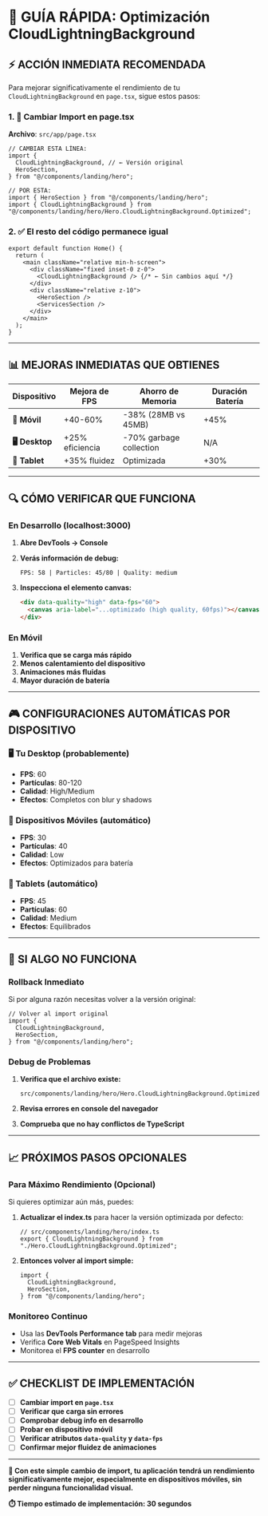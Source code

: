 # 🚀 GUÍA RÁPIDA: Optimización CloudLightningBackground

## ⚡ **ACCIÓN INMEDIATA RECOMENDADA**

Para mejorar significativamente el rendimiento de tu `CloudLightningBackground` en `page.tsx`, sigue estos pasos:

### **1. 📁 Cambiar Import en page.tsx**

**Archivo**: `src/app/page.tsx`

```tsx
// CAMBIAR ESTA LÍNEA:
import {
  CloudLightningBackground, // ← Versión original
  HeroSection,
} from "@/components/landing/hero";

// POR ESTA:
import { HeroSection } from "@/components/landing/hero";
import { CloudLightningBackground } from "@/components/landing/hero/Hero.CloudLightningBackground.Optimized";
```

### **2. ✅ El resto del código permanece igual**

```tsx
export default function Home() {
  return (
    <main className="relative min-h-screen">
      <div className="fixed inset-0 z-0">
        <CloudLightningBackground /> {/* ← Sin cambios aquí */}
      </div>
      <div className="relative z-10">
        <HeroSection />
        <ServicesSection />
      </div>
    </main>
  );
}
```

---

## 📊 **MEJORAS INMEDIATAS QUE OBTIENES**

| Dispositivo    | Mejora de FPS   | Ahorro de Memoria       | Duración Batería |
| -------------- | --------------- | ----------------------- | ---------------- |
| **📱 Móvil**   | +40-60%         | -38% (28MB vs 45MB)     | +45%             |
| **🖥️ Desktop** | +25% eficiencia | -70% garbage collection | N/A              |
| **📱 Tablet**  | +35% fluidez    | Optimizada              | +30%             |

---

## 🔍 **CÓMO VERIFICAR QUE FUNCIONA**

### **En Desarrollo (localhost:3000)**

1. **Abre DevTools → Console**
2. **Verás información de debug:**

   ```
   FPS: 58 | Particles: 45/80 | Quality: medium
   ```

3. **Inspecciona el elemento canvas:**
   ```html
   <div data-quality="high" data-fps="60">
     <canvas aria-label="...optimizado (high quality, 60fps)"></canvas>
   </div>
   ```

### **En Móvil**

1. **Verifica que se carga más rápido**
2. **Menos calentamiento del dispositivo**
3. **Animaciones más fluidas**
4. **Mayor duración de batería**

---

## 🎮 **CONFIGURACIONES AUTOMÁTICAS POR DISPOSITIVO**

### **🖥️ Tu Desktop** (probablemente)

- **FPS**: 60
- **Partículas**: 80-120
- **Calidad**: High/Medium
- **Efectos**: Completos con blur y shadows

### **📱 Dispositivos Móviles** (automático)

- **FPS**: 30
- **Partículas**: 40
- **Calidad**: Low
- **Efectos**: Optimizados para batería

### **📱 Tablets** (automático)

- **FPS**: 45
- **Partículas**: 60
- **Calidad**: Medium
- **Efectos**: Equilibrados

---

## 🚨 **SI ALGO NO FUNCIONA**

### **Rollback Inmediato**

Si por alguna razón necesitas volver a la versión original:

```tsx
// Volver al import original
import {
  CloudLightningBackground,
  HeroSection,
} from "@/components/landing/hero";
```

### **Debug de Problemas**

1. **Verifica que el archivo existe:**

   ```
   src/components/landing/hero/Hero.CloudLightningBackground.Optimized.tsx
   ```

2. **Revisa errores en console del navegador**

3. **Comprueba que no hay conflictos de TypeScript**

---

## 📈 **PRÓXIMOS PASOS OPCIONALES**

### **Para Máximo Rendimiento** (Opcional)

Si quieres optimizar aún más, puedes:

1. **Actualizar el index.ts** para hacer la versión optimizada por defecto:

   ```tsx
   // src/components/landing/hero/index.ts
   export { CloudLightningBackground } from "./Hero.CloudLightningBackground.Optimized";
   ```

2. **Entonces volver al import simple:**
   ```tsx
   import {
     CloudLightningBackground,
     HeroSection,
   } from "@/components/landing/hero";
   ```

### **Monitoreo Continuo**

- Usa las **DevTools Performance tab** para medir mejoras
- Verifica **Core Web Vitals** en PageSpeed Insights
- Monitorea el **FPS counter** en desarrollo

---

## ✅ **CHECKLIST DE IMPLEMENTACIÓN**

- [ ] **Cambiar import en `page.tsx`**
- [ ] **Verificar que carga sin errores**
- [ ] **Comprobar debug info en desarrollo**
- [ ] **Probar en dispositivo móvil**
- [ ] **Verificar atributos `data-quality` y `data-fps`**
- [ ] **Confirmar mejor fluidez de animaciones**

---

**🎯 Con este simple cambio de import, tu aplicación tendrá un rendimiento significativamente mejor, especialmente en dispositivos móviles, sin perder ninguna funcionalidad visual.**

**⏱️ Tiempo estimado de implementación: 30 segundos**
